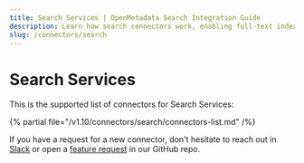 ```yaml
---
title: Search Services | OpenMetadata Search Integration Guide
description: Learn how search connectors work, enabling full-text indexing and discovery across all ingested metadata.
slug: /connectors/search
---
```


# Search Services

This is the supported list of connectors for Search Services:

{% partial file="/v1.10/connectors/search/connectors-list.md" /%}

If you have a request for a new connector, don't hesitate to reach out in [Slack](https://slack.open-metadata.org/) or
open a [feature request](https://github.com/open-metadata/OpenMetadata/issues/new/choose) in our GitHub repo.

